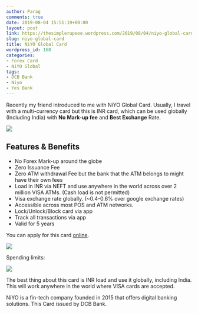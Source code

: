 ```yaml
---
author: Parag
comments: true
date: 2019-08-04 15:51:19+00:00
layout: post
link: https://thesimplerupeee.wordpress.com/2019/08/04/niyo-global-card/
slug: niyo-global-card
title: NiYO Global Card
wordpress_id: 168
categories:
- Forex Card
- NiYO Global
tags:
- DCB Bank
- Niyo
- Yes Bank
---
```





Recently my friend introduced to me with NiYO Global Card. Usually, I travel with a multi-currency card but this is INR card, which can be used globally (Including India) with **No Mark-up fee** and **Best Exchange** Rate. 





![](https://thesimplerupeee.files.wordpress.com/2020/05/fce2b-niyo-global.png?w=1024&h=576)





## **Features & Benefits**







  * No Forex Mark-up around the globe
  * Zero Issuance Fee
  * Zero ATM withdrawal Fee but the bank that the ATM belongs to might have their own fees
  * Load in INR via NEFT and use anywhere in the world across over 2 million VISA ATMs. (Cash load is not permitted)
  * Visa exchange rate globally.  (~0.4-0.6% over google exchange rates)
  * Accessible across most POS and ATM networks. 
  * Lock/Unlock/Block card via app
  * Track all transactions via app
  * Valid for 5 years






You can apply for this card [online](https://campaigns.goniyo.com/LP/?utm_source=Website). 





![](https://thesimplerupeee.files.wordpress.com/2020/05/941f7-niyo-global-2.png?w=1024&h=237)





Spending limits:





![](https://thesimplerupeee.files.wordpress.com/2020/05/91046-niyo-global-3.png?w=1024&h=432)





The best thing about this card is INR load and use it globally, including India. This will work anywhere in the world where VISA cards are accepted. 







NiYO is a fin-tech company founded in 2015 that offers digital banking solutions. This Card issued by DCB Bank.



